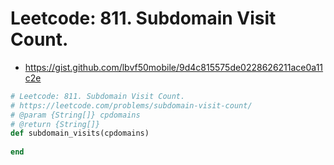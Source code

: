# Leetcode: 811. Subdomain Visit Count.


- https://gist.github.com/lbvf50mobile/9d4c815575de0228626211ace0a11c2e


```Ruby
# Leetcode: 811. Subdomain Visit Count.
# https://leetcode.com/problems/subdomain-visit-count/
# @param {String[]} cpdomains
# @return {String[]}
def subdomain_visits(cpdomains)
    
end
```